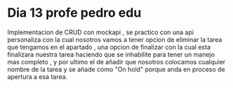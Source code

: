 # Dia 13 profe pedro edu

Implementacion de CRUD con mockapi , se practico con una api personaliza con la cual nosotros vamos a tener opcion de eliminar la tarea que tengamos en el apartado , una opcion de finalizar con la cual esta
finalizara nuestra tarea haciendo que se inhabilite para tener un manejo mas completo , y por ultimo el de añadir que nosotros colocamos cualquier nombre de la tarea y se añade como "On hold" porque anda en proceso de apertura a esa tarea.